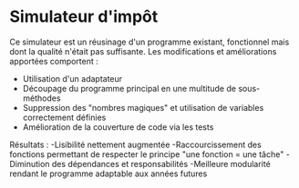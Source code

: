 # Simulateur d'impôt

Ce simulateur est un réusinage d'un programme existant, fonctionnel mais dont la qualité n'était pas suffisante.
Les modifications et améliorations apportées comportent :
  - Utilisation d'un adaptateur
  - Découpage du programme principal en une multitude de sous-méthodes
  - Suppression des "nombres magiques" et utilisation de variables correctement définies
  - Amélioration de la couverture de code via les tests

Résultats :
  -Lisibilité nettement augmentée
  -Raccourcissement des fonctions permettant de respecter le principe "une fonction = une tâche"
  -Diminution des dépendances et responsabilités
  -Meilleure modularité rendant le programme adaptable aux années futures
